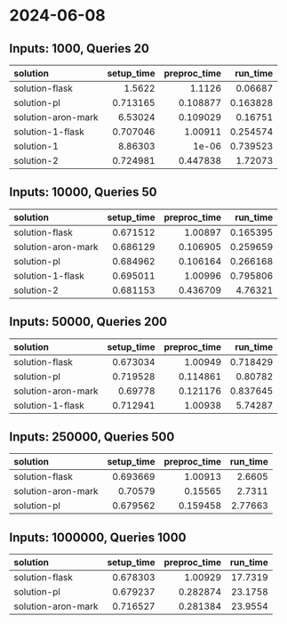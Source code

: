 # 2024-06-08

## Inputs: 1000, Queries 20

| solution           |   setup_time |   preproc_time |   run_time |
|:-------------------|-------------:|---------------:|-----------:|
| solution-flask     |     1.5622   |       1.1126   |   0.06687  |
| solution-pl        |     0.713165 |       0.108877 |   0.163828 |
| solution-aron-mark |     6.53024  |       0.109029 |   0.16751  |
| solution-1-flask   |     0.707046 |       1.00911  |   0.254574 |
| solution-1         |     8.86303  |       1e-06    |   0.739523 |
| solution-2         |     0.724981 |       0.447838 |   1.72073  |

## Inputs: 10000, Queries 50

| solution           |   setup_time |   preproc_time |   run_time |
|:-------------------|-------------:|---------------:|-----------:|
| solution-flask     |     0.671512 |       1.00897  |   0.165395 |
| solution-aron-mark |     0.686129 |       0.106905 |   0.259659 |
| solution-pl        |     0.684962 |       0.106164 |   0.266168 |
| solution-1-flask   |     0.695011 |       1.00996  |   0.795806 |
| solution-2         |     0.681153 |       0.436709 |   4.76321  |

## Inputs: 50000, Queries 200

| solution           |   setup_time |   preproc_time |   run_time |
|:-------------------|-------------:|---------------:|-----------:|
| solution-flask     |     0.673034 |       1.00949  |   0.718429 |
| solution-pl        |     0.719528 |       0.114861 |   0.80782  |
| solution-aron-mark |     0.69778  |       0.121176 |   0.837645 |
| solution-1-flask   |     0.712941 |       1.00938  |   5.74287  |

## Inputs: 250000, Queries 500

| solution           |   setup_time |   preproc_time |   run_time |
|:-------------------|-------------:|---------------:|-----------:|
| solution-flask     |     0.693669 |       1.00913  |    2.6605  |
| solution-aron-mark |     0.70579  |       0.15565  |    2.7311  |
| solution-pl        |     0.679562 |       0.159458 |    2.77663 |

## Inputs: 1000000, Queries 1000

| solution           |   setup_time |   preproc_time |   run_time |
|:-------------------|-------------:|---------------:|-----------:|
| solution-flask     |     0.678303 |       1.00929  |    17.7319 |
| solution-pl        |     0.679237 |       0.282874 |    23.1758 |
| solution-aron-mark |     0.716527 |       0.281384 |    23.9554 |